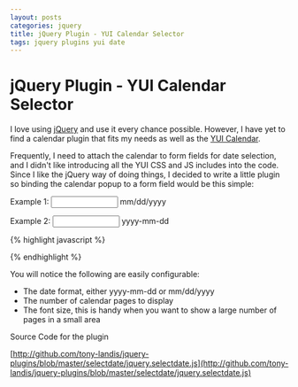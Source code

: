 ```yaml
--- 
layout: posts
categories: jquery
title: jQuery Plugin - YUI Calendar Selector
tags: jquery plugins yui date
---
```


jQuery Plugin - YUI Calendar Selector
=====================================

I love using [jQuery](http://www.jquery.org) and use it every chance possible. However, I have yet to find a calendar plugin that fits my needs as well as the [YUI Calendar](http://developer.yahoo.com/yui/calendar/).

Frequently, I need to attach the calendar to form fields for date selection, and I didn't like introducing all the YUI CSS and JS includes into the code. Since I like the jQuery way of doing things, I decided to write a little plugin so binding the calendar popup to a form field would be this simple:

Example 1: <input id="date1" type="text" size="12" autocomplete="off" /> mm/dd/yyyy

Example 2: <input id="date2" type="text" size="12" autocomplete="off" /> yyyy-mm-dd

{% highlight javascript %}
<script type="text/javascript" src="/js/jquery.selectdate.js"></script>
<script type="text/javascript" charset="utf-8">
$(document).ready(function() {
  $('#date1').selectdate({format:'mm/dd/yyyy', pages:3, font_size:'85%'});
  $('#date2').selectdate({format:'mm-dd-yyy', pages:2});
});
</script>
{% endhighlight %}

You will notice the following are easily configurable:

*  The date format, either yyyy-mm-dd or mm/dd/yyyy
*  The number of calendar pages to display
*  The font size, this is handy when you want to show a large number of pages in a small area

Source Code for the plugin

[http://github.com/tony-landis/jquery-plugins/blob/master/selectdate/jquery.selectdate.js](http://github.com/tony-landis/jquery-plugins/blob/master/selectdate/jquery.selectdate.js)

<script type="text/javascript" src="http://ajax.googleapis.com/ajax/libs/jquery/1.2.6/jquery.min.js"></script> 
<script type="text/javascript" src="http://github.com/tony-landis/jquery-plugins/raw/master/selectdate/jquery.selectdate.js"></script>
<script type="text/javascript" charset="utf-8">
$(document).ready(function() {
  $('#date1').selectdate({format:'mm/dd/yyyy', pages:3, font_size:'85%'});
  $('#date2').selectdate({format:'yyyy-mm-dd', pages:2});
});
</script>

<!--
Binding Multiple Date Inputs
----------------------------

One other case I run into a lot is the need to select a date range, start and end. In many cases, it would be usefull for the user if the input selector behaved so that these two dates were linked. So I also added a feature in the plugin so that changing the @start@ date will change to the @end@ date, always keeping the number of days between the two fields in sync.

If the user changes the @end@ date, then the number of days the plugin will maintain betwee the dates is changed. So changing the @end@ date does not modify the @start@ date, it only changes the rule for the plugin.

Start Date: <input id="start_date" class="cal-bind-1" type="text" size="12" autocomplete="off" />
End Date: <input id="end_date" class="cal-bind-2" type="text" size="12" autocomplete="off" />

  $('#start_date').selectdate({format:'mm/dd/yyyy', pages:2, bind:'1'});
  $('#end_date').selectdate({format:'mm/dd/yyyy', pages:2, bind:'2'});

-->


